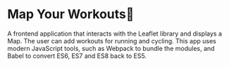 # Map Your Workouts📍


A frontend application that interacts with the Leaflet library and displays a Map. The user can add workouts for running and cycling.
This app uses modern JavaScript tools, such as Webpack to bundle the modules, and Babel to convert ES6, ES7 and ES8 back to ES5. 
